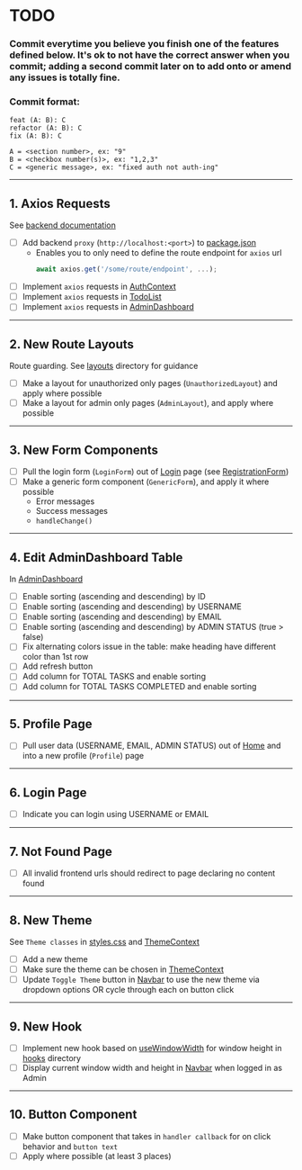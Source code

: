 # TODO
### Commit everytime you believe you finish one of the features defined below. It's ok to not have the correct answer when you commit; adding a second commit later on to add onto or amend any issues is totally fine.

### Commit format:
```
feat (A: B): C
refactor (A: B): C
fix (A: B): C

A = <section number>, ex: "9"
B = <checkbox number(s)>, ex: "1,2,3"
C = <generic message>, ex: "fixed auth not auth-ing"
```

---

## 1. Axios Requests
See [backend documentation](../backend/README.md)
- [ ] Add backend `proxy` (`http://localhost:<port>`) to [package.json](package.json)
  - Enables you to only need to define the route endpoint for `axios` url
    ```js
    await axios.get('/some/route/endpoint', ...);
    ```
- [ ] Implement `axios` requests in [AuthContext](src/contexts/AuthContext.jsx)
- [ ] Implement `axios` requests in [TodoList](src/components/TodoList.jsx)
- [ ] Implement `axios` requests in [AdminDashboard](src/pages/AdminDashboard.jsx)

---

## 2. New Route Layouts
Route guarding. See [layouts](src/layouts) directory for guidance
- [ ] Make a layout for unauthorized only pages (`UnauthorizedLayout`) and apply where possible
- [ ] Make a layout for admin only pages (`AdminLayout`), and apply where possible

---

## 3. New Form Components
- [ ] Pull the login form (`LoginForm`) out of [Login](src/pages/Login.jsx) page (see [RegistrationForm](src/components/RegistrationForm.jsx))
- [ ] Make a generic form component (`GenericForm`), and apply it where possible
  - Error messages
  - Success messages
  - `handleChange()`

---

## 4. Edit AdminDashboard Table
In [AdminDashboard](src/pages/AdminDashboard.jsx)
- [ ] Enable sorting (ascending and descending) by ID
- [ ] Enable sorting (ascending and descending) by USERNAME
- [ ] Enable sorting (ascending and descending) by EMAIL
- [ ] Enable sorting (ascending and descending) by ADMIN STATUS (true > false)
- [ ] Fix alternating colors issue in the table: make heading have different color than 1st row
- [ ] Add refresh button
- [ ] Add column for TOTAL TASKS and enable sorting
- [ ] Add column for TOTAL TASKS COMPLETED and enable sorting

---

## 5. Profile Page
- [ ] Pull user data (USERNAME, EMAIL, ADMIN STATUS) out of [Home](src/pages/Home.jsx) and into a new profile (`Profile`) page

---

## 6. Login Page
- [ ] Indicate you can login using USERNAME or EMAIL

---

## 7. Not Found Page
- [ ] All invalid frontend urls should redirect to page declaring no content found

---

## 8. New Theme
See `Theme classes` in [styles.css](src/styles.css) and [ThemeContext](src/contexts/ThemeContext.jsx)
- [ ] Add a new theme
- [ ] Make sure the theme can be chosen in [ThemeContext](src/contexts/ThemeContext.jsx)
- [ ] Update `Toggle Theme` button in [Navbar](src/components/NavBar.jsx) to use the new theme via dropdown options OR cycle through each on button click

---

## 9. New Hook
- [ ] Implement new hook based on [useWindowWidth](src/hooks/useWindowWidth.js) for window height in [hooks](src/hooks) directory
- [ ] Display current window width and height in [Navbar](src/components/NavBar.jsx) when logged in as Admin

---

## 10. Button Component
- [ ] Make button component that takes in `handler callback` for on click behavior and `button text`
- [ ] Apply where possible (at least 3 places)